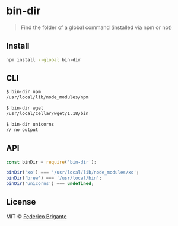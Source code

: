 # bin-dir 

> Find the folder of a global command (installed via npm or not)

## Install

```sh
npm install --global bin-dir 
```

## CLI

```sh
$ bin-dir npm
/usr/local/lib/node_modules/npm

$ bin-dir wget
/usr/local/Cellar/wget/1.18/bin

$ bin-dir unicorns
// no output
```

## API

```js
const binDir = require('bin-dir');

binDir('xo') === '/usr/local/lib/node_modules/xo';
binDir('brew') === '/usr/local/bin';
binDir('unicorns') === undefined;
```

## License

MIT © [Federico Brigante](http://twitter.com/bfred_it)
